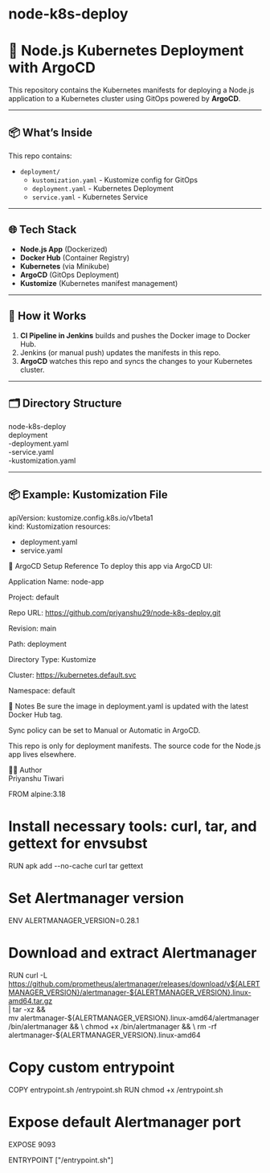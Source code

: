 # node-k8s-deploy


# 🚀 Node.js Kubernetes Deployment with ArgoCD

This repository contains the Kubernetes manifests for deploying a Node.js application to a Kubernetes cluster using GitOps powered by **ArgoCD**.

---

## 📦 What’s Inside

This repo contains:

- `deployment/`
  - `kustomization.yaml` - Kustomize config for GitOps
  - `deployment.yaml` - Kubernetes Deployment
  - `service.yaml` - Kubernetes Service

---

## 🌐 Tech Stack

- **Node.js App** (Dockerized)
- **Docker Hub** (Container Registry)
- **Kubernetes** (via Minikube)
- **ArgoCD** (GitOps Deployment)
- **Kustomize** (Kubernetes manifest management)

---

## 🚀 How it Works

1. **CI Pipeline in Jenkins** builds and pushes the Docker image to Docker Hub.
2. Jenkins (or manual push) updates the manifests in this repo.
3. **ArgoCD** watches this repo and syncs the changes to your Kubernetes cluster.

---

## 🗂️ Directory Structure

node-k8s-deploy  
  deployment  
    -deployment.yaml  
    -service.yaml  
    -kustomization.yaml  



---

## 📦 Example: Kustomization File

apiVersion: kustomize.config.k8s.io/v1beta1  
kind: Kustomization
resources:
  - deployment.yaml
  - service.yaml

📡 ArgoCD Setup Reference
To deploy this app via ArgoCD UI:

Application Name: node-app

Project: default

Repo URL: https://github.com/priyanshu29/node-k8s-deploy.git

Revision: main

Path: deployment

Directory Type: Kustomize

Cluster: https://kubernetes.default.svc

Namespace: default

📌 Notes
Be sure the image in deployment.yaml is updated with the latest Docker Hub tag.

Sync policy can be set to Manual or Automatic in ArgoCD.

This repo is only for deployment manifests. The source code for the Node.js app lives elsewhere.

🧑‍💻 Author  
Priyanshu Tiwari


FROM alpine:3.18

# Install necessary tools: curl, tar, and gettext for envsubst
RUN apk add --no-cache curl tar gettext

# Set Alertmanager version
ENV ALERTMANAGER_VERSION=0.28.1

# Download and extract Alertmanager
RUN curl -L https://github.com/prometheus/alertmanager/releases/download/v${ALERTMANAGER_VERSION}/alertmanager-${ALERTMANAGER_VERSION}.linux-amd64.tar.gz \
    | tar -xz && \
    mv alertmanager-${ALERTMANAGER_VERSION}.linux-amd64/alertmanager /bin/alertmanager && \
    chmod +x /bin/alertmanager && \
    rm -rf alertmanager-${ALERTMANAGER_VERSION}.linux-amd64

# Copy custom entrypoint
COPY entrypoint.sh /entrypoint.sh
RUN chmod +x /entrypoint.sh

# Expose default Alertmanager port
EXPOSE 9093

ENTRYPOINT ["/entrypoint.sh"]

